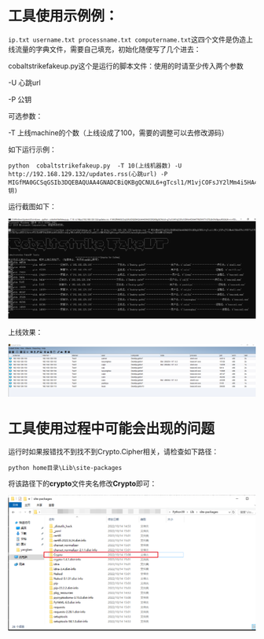 # 工具使用示例例：

``ip.txt username.txt processname.txt computername.txt``这四个文件是伪造上线流量的字典文件，需要自己填充，初始化随便写了几个进去：

cobaltstrikefakeup.py这个是运行的脚本文件：使用的时请至少传入两个参数

-U 心跳url

-P 公钥

可选参数：

-T 上线machine的个数（上线设成了100，需要的调整可以去修改源码）

如下运行示例：

```
python  cobaltstrikefakeup.py  -T 10(上线机器数) -U http://192.168.129.132/updates.rss(心跳url) -P MIGfMA0GCSqGSIb3DQEBAQUAA4GNADCBiQKBgQCNUL6+gTcsl1/M1vjCOFsJY2lMm4i5HA4TPki0VH77n57ELBv5H/8pzuWSGtL9n+n+FDiUh4WF84nX6W6dd4Vs8XZEfcbQLpYM10aW0FpVdSVwGxTum9ZilrXMG9UmZOgNtbugwY4eRSxO9ILAnwxXqGbymdSC7VhgSc9E8dNMtQIDAQAB(公钥)
```

运行截图如下：

![image-20221014153320338](readme.assets/image-20221014153320338.png)

上线效果：

![image-20221014153354500](readme.assets/image-20221014153354500.png)

# 工具使用过程中可能会出现的问题

运行时如果报错找不到找不到Crypto.Cipher相关，请检查如下路径：

``python home目录\Lib\site-packages``

将该路径下的**crypto**文件夹名修改**Crypto**即可：

![image-20221014153747937](readme.assets/image-20221014153747937.png)









